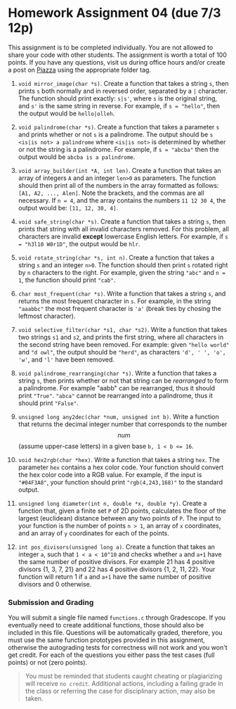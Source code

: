 # Homework Assignment 04 (due 7/3 12p)

This assignment is to be completed individually.  You are not allowed to share your code with other students.  The assignment is worth a total of 100 points.  If you have any questions, visit us during office hours and/or create a post on [Piazza](https://piazza.com) using the appropriate folder tag.

1. `void mirror_image(char *s)`.  Create a function that takes a string `s`, then prints `s` both normally and in reversed order, separated by a `|` character.  The function should print exactly: `s|s'`, where `s` is the original string, and `s'` is the same string in reverse.  For example, if `s = "hello"`, then the output would be `hello|olleh`.

1. `void palindrome(char *s)`. Create a function that takes a parameter `s` and prints whether or not `s` is a palindrome.  The output should be `s <is|is not> a palindrome` where `<is|is not>` is determined by whether or not the string is a palindrome.  For example, if `s = "abcba"` then the output would be `abcba is a palindrome`.

1. `void array_builder(int *A, int len)`.  Create a function that takes an array of integers `A` and an integer `len>0` as parameters.  The function should then print all of the numbers in the array formatted as follows: `[A1, A2, ..., Alen]`.  Note the brackets, and the commas are all necessary.  If `n = 4`, and the array contains the numbers `11 12 30 4`, the output would be: `[11, 12, 30, 4]`.

1. `void safe_string(char *s)`.  Create a function that takes a string `s`, then prints that string with all invalid characters removed.  For this problem, all characters are invalid **except** lowercase English letters.  For example, if `s = "h3l10 W0r1D"`, the output would be `hlr`.

1. `void rotate_string(char *s, int n)`.  Create a function that takes a string `s` and an integer `n>0`.  The function should then print `s` rotated right by `n` characters to the right.  For example, given the string `"abc"` and `n = 1`, the function should print `"cab"`.

1. `char most_frequent(char *s)`.  Write a function that takes a string `s`, and returns the most frequent character in `s`.  For example, in the string `"aaabbc"` the most frequent character is `'a'` (break ties by chosing the leftmost character).

1. `void selective_filter(char *s1, char *s2)`.  Write a function that takes two strings `s1` and `s2`, and prints the first string, where all characters in the second string have been removed.  For example: given `"hello world"` and `"d owl"`, the output should be `"herd"`, as characters `'d', ' ', 'o', 'w'`, and `'l'` have been removed.

1. `void palindrome_rearranging(char *s)`.  Write a function that takes a string `s`, then prints whether or not that string can be *rearranged* to form a palindrome.  For example "aabb" can be rearranged, thus it should print `"True"`. `"abca"` cannot be rearranged into a palindrome, thus it should print `"False"`.

1. `unsigned long any2dec(char *num, unsigned int b)`.  Write a function that returns the decimal integer number that corresponds to the number $$num$$ (assume upper-case letters) in a given base `b, 1 < b <= 16`.

1. `void hex2rgb(char *hex)`.  Write a function that takes a string `hex`.  The parameter `hex` contains a hex color code.  Your function should convert the hex color code into a RGB value.  For example, if the input is `"#04F3A8"`, your function should print `"rgb(4,243,168)"` to the standard output.

1. `unsigned long diameter(int n, double *x, double *y)`.  Create a function that, given a finite set `P` of 2D points, calculates the floor of the largest (euclidean) distance between any two points of `P`.  The input to your function is the number of points `n > 1`, an array of `x` coordinates, and an array of `y` coordinates for each of the points.

1. `int pos_divisors(unsigned long a)`.  Create a function that takes an integer `a`, such that `1 < a < 10^10` and checks whether `a` and `a+1` have the same number of positive divisors.  For example 21 has 4 positive divisors {1, 3, 7, 21} and 22 has 4 positive divisors {1, 2, 11, 22}.  Your function will return 1 if `a` and `a+1` have the same number of positive divisors and 0 otherwise.

### Submission and Grading
You will submit a single file named `functions.c` through Gradescope.  If you eventually need to create additional functions, those should also be included in this file.  Questions will be automatically graded, therefore, you must use the same function prototypes provided in this assignment, otherwise the autograding tests for correctness will not work and you won't get credit.  For each of the questions you either pass the test cases (full points) or not (zero points).

> You must be reminded that students caught cheating or plagiarizing will receive `no credit`.  Additional actions, including a failing grade in the class or referring the case for disciplinary action, may also be taken.
